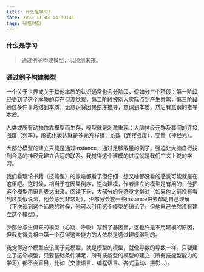 ```yaml
---
title: 什么是学习?
date: 2022-11-03 14:39:41
tags: 顿悟时刻
---
```


### 什么是学习
> 通过例子构建模型，以预测未来。

### 通过例子构建模型


一个关于世界或关于其他本质的认识通常也会分阶段，假如分三个阶段：第一阶段经受到了这个本质的存在但没觉察，第二阶段被别人实际点到产生共鸣，第三阶段通过多件事总结到本质，无意识将因果逆序推导，意识到本质，然后有意识的推导本质。

人类或所有动物依靠模型而生存，模型就是刺激重现：大脑神经元群及其间的连接强度（频率），形式化表达就是多元方程组，系数（连接强度），变量（神经元）。

大部分模型的建立只能是通过instance，通过足够数量的例子，强迫让大脑自行找到合适的神经元建立合适的联系。我觉得这个建模的过程就是我们广义上说的学习。

我们看理论书籍（技能型）的像啥都看了但仔细一想又啥都没看的感觉可能就是在这里吧。这时候，相当于在因果倒序，逆向建模，作者建立的模型是有用的，他把这个模型用语言表达出来。阅读下来，大部分的凭感觉觉得对（如果他之前没有看到过类似说法，他会感到非常对），少部分会套一些instance进去帮助自己理解（下次谈到这个话题的时候，他可以引用这个模型的结论了，但他自己依然没有建立这个模型）。

少部分与生俱来的模型（心跳、呼吸）写到了基因里，这也许是不用建模的原因，但我觉得先祖中第一个获得这些能力的人依然是通过建模得到的。

我觉得这个模型应该属于元模型，就是模型的模型，就像导数的导数一样。只要建立了这个模型，只要基础条件满足，所有技能型的模型的建立（所有技能型能力的学习）都不会盲目，比如（交流语言、编程语言、各式运动、摄影...）。

